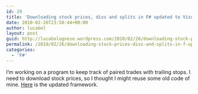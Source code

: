 ```yaml
---
id: 29
title: 'Downloading stock prices, divs and splits in F# updated to Visual Studio 2010'
date: 2010-02-26T23:50:44+00:00
author: lucabol
layout: post
guid: http://lucabolognese.wordpress.com/2010/02/26/downloading-stock-prices-divs-and-splits-in-f-updated-to-visual-studio-2010/
permalink: /2010/02/26/downloading-stock-prices-divs-and-splits-in-f-updated-to-visual-studio-2010/
categories:
  - 'F#'
---
```

I’m working on a program to keep track of paired trades with trailing stops. I need to download stock prices, so I thought I might reuse some old code of mine. [Here](http://code.msdn.microsoft.com/DownloadStockPrices) is the updated framework.